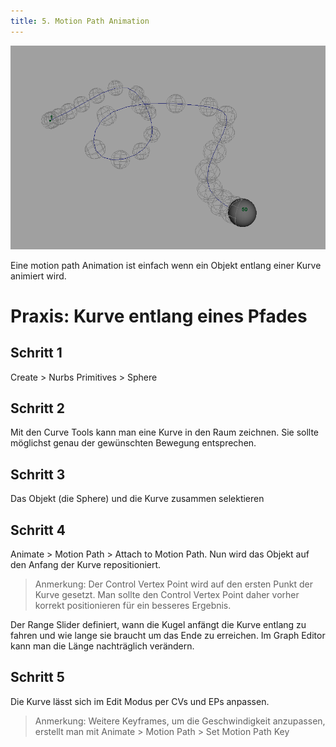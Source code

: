 ```yaml
---
title: 5. Motion Path Animation
---
```


![](../../../assets/08_animation/images/motionpath/MotionPathAnimation-Title.png)

Eine motion path Animation ist einfach wenn ein Objekt entlang einer Kurve animiert wird.

# Praxis: Kurve entlang eines Pfades

## Schritt 1

Create > Nurbs Primitives > Sphere

## Schritt 2

Mit den Curve Tools kann man eine Kurve in den Raum zeichnen. Sie sollte möglichst genau der gewünschten Bewegung entsprechen.

## Schritt 3

Das Objekt (die Sphere) und die Kurve zusammen selektieren

## Schritt 4

Animate > Motion Path > Attach to Motion Path. Nun wird das Objekt auf den Anfang der Kurve repositioniert.

> Anmerkung: Der Control Vertex Point wird auf den ersten Punkt der Kurve gesetzt. Man sollte den Control Vertex Point daher vorher korrekt positionieren für ein besseres Ergebnis.

Der Range Slider definiert, wann die Kugel anfängt die Kurve entlang zu fahren und wie lange sie braucht um das Ende zu erreichen. Im Graph Editor kann man die Länge nachträglich verändern.

## Schritt 5

Die Kurve lässt sich im Edit Modus per CVs und EPs anpassen.

> Anmerkung: Weitere Keyframes, um die Geschwindigkeit anzupassen, erstellt man mit Animate > Motion Path > Set Motion Path Key
